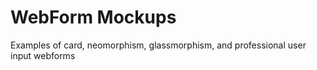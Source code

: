 # WebForm Mockups
Examples of card, neomorphism, glassmorphism, and professional user input webforms


